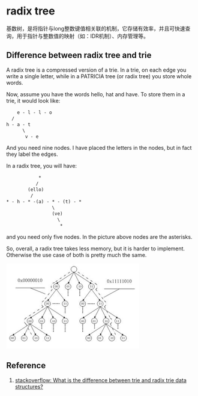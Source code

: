 # radix tree

基数树，是将指针与long整数键值相关联的机制，它存储有效率，并且可快速查询，用于指针与整数值的映射（如：IDR机制）、内存管理等。

## Difference between radix tree and trie

A radix tree is a compressed version of a trie. In a trie, on each edge you write a single letter, while in a PATRICIA tree (or radix tree) you store whole words.

Now, assume you have the words hello, hat and have. To store them in a trie, it would look like:
```
    e - l - l - o
  /
h - a - t
      \
       v - e
```
And you need nine nodes. I have placed the letters in the nodes, but in fact they label the edges.

In a radix tree, you will have:
```
            *
           /
        (ello)
         /
* - h - * -(a) - * - (t) - *
                 \
                 (ve)
                   \
                    *
```
and you need only five nodes. In the picture above nodes are the asterisks.

So, overall, a radix tree takes less memory, but it is harder to implement. Otherwise the use case of both is pretty much the same.

![](../Images/DataStructures/RadixTree/1.png)

## Reference

1. [stackoverflow: What is the difference between trie and radix trie data structures?](https://stackoverflow.com/questions/14708134/what-is-the-difference-between-trie-and-radix-trie-data-structures)